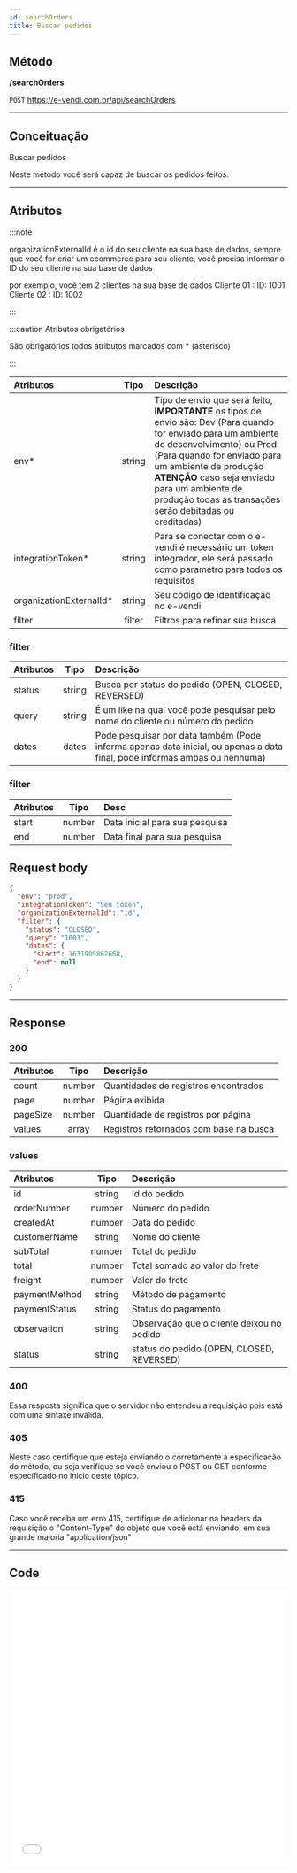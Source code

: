 ```yaml
---
id: searchOrders
title: Buscar pedidos
---
```


## Método

**/searchOrders**

`POST` https://e-vendi.com.br/api/searchOrders

---

## Conceituação

Buscar pedidos

Neste método você será capaz de buscar os pedidos feitos.

---

## Atributos

:::note

organizationExternalId é o id do seu cliente na sua base de dados, sempre que você for criar um ecommerce para seu cliente, você precisa informar o ID do seu cliente na sua base de dados

por exemplo, você tem 2 clientes na sua base de dados Cliente 01 : ID: 1001 Cliente 02 : ID: 1002

:::

:::caution Atributos obrigatórios

São obrigatórios todos atributos marcados com **\*** (asterisco)

:::

| Atributos | Tipo | Descrição |
| :-- | :-: | :-- |
| env\* | string | Tipo de envio que será feito, **IMPORTANTE** os tipos de envio são: Dev (Para quando for enviado para um ambiente de desenvolvimento) ou Prod (Para quando for enviado para um ambiente de produção **ATENÇÃO** caso seja enviado para um ambiente de produção todas as transações serão debitadas ou creditadas) |
| integrationToken\* | string | Para se conectar com o e-vendi é necessário um token integrador, ele será passado como parametro para todos os requisitos |
| organizationExternalId\* | string | Seu código de identificação no e-vendi |
| filter | filter | Filtros para refinar sua busca |

### filter

| Atributos | Tipo | Descrição |
| :-- | :-: | :-- |
| status | string | Busca por status do pedido (OPEN, CLOSED, REVERSED) |
| query | string | É um like na qual você pode pesquisar pelo nome do cliente ou número do pedido |
| dates | dates | Pode pesquisar por data também (Pode informa apenas data inicial, ou apenas a data final, pode informas ambas ou nenhuma) |

### filter

| Atributos |  Tipo  | Desc                           |
| :-------- | :----: | :----------------------------- |
| start     | number | Data inicial para sua pesquisa |
| end       | number | Data final para sua pesquisa   |

## Request body

```json
{
  "env": "prod",
  "integrationToken": "Seu token",
  "organizationExternalId": "id",
  "filter": {
    "status": "CLOSED",
    "query": "1003",
    "dates": {
      "start": 1631909862668,
      "end": null
    }
  }
}
```

---

## Response

### 200

| Atributos |      Tipo      | Descrição                              |
| :-------- | :------------: | :------------------------------------- |
| count     |     number     | Quantidades de registros encontrados   |
| page      |     number     | Página exibida                         |
| pageSize  |     number     | Quantidade de registros por página     |
| values    | array<values/> | Registros retornados com base na busca |

### values

| Atributos     |  Tipo  | Descrição                                 |
| :------------ | :----: | :---------------------------------------- |
| id            | string | Id do pedido                              |
| orderNumber   | number | Número do pedido                          |
| createdAt     | number | Data do pedido                            |
| customerName  | string | Nome do cliente                           |
| subTotal      | number | Total do pedido                           |
| total         | number | Total somado ao valor do frete            |
| freight       | number | Valor do frete                            |
| paymentMethod | string | Método de pagamento                       |
| paymentStatus | string | Status do pagamento                       |
| observation   | string | Observação que o cliente deixou no pedido |
| status        | string | status do pedido (OPEN, CLOSED, REVERSED) |

### 400

Essa resposta significa que o servidor não entendeu a requisição pois está com uma sintaxe inválida.

### 405

Neste caso certifique que esteja enviando o corretamente a especificação do método, ou seja verifique se você enviou o POST ou GET conforme especificado no inicio deste tópico.

### 415

Caso você receba um erro 415, certifique de adicionar na headers da requisição o "Content-Type" do objeto que você está enviando, em sua grande maioria "application/json"

---

## Code

<iframe src="api.apiembed.com/?source=https://raw.githubusercontent.com/e-vendi/e-vendi-docs/main/json-examples/reverseOrderCard.json" frameborder="0" scrolling="no" width="100%" height="500px" seamless></iframe>
